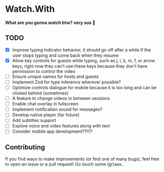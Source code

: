 # Watch.With

**What are you gonna watch btw? very sus 👀**

## TODO

- [x] Improve typing indicator behavior, it should go off after a while if the user stops typing and come back when they resume
- [x] Allow key controls for guests while typing, such as j, l, k, m, f, or arrow keys, right now they can't use these keys because they don't have permission to control the video
- [ ] Ensure unique names for hosts and guests
- [ ] Implement Zod for type inference wherever possible?
- [ ] Optimize controls dialogue for mobile because it is too long and can be clicked behind (sometimes)
- [ ] A feature to change videos in between sessions
- [ ] Enable chat overlay in fullscreen
- [ ] Implement notification sound for messages?
- [ ] Develop native player (far future)
- [ ] Add subtitles support
- [ ] Explore voice and video features along with text
- [ ] Consider mobile app development??!!!?

## Contributing

If you find ways to make improvements (or find one of many bugs), feel free to open an issue or a pull request! Go touch some (gr)ass..
